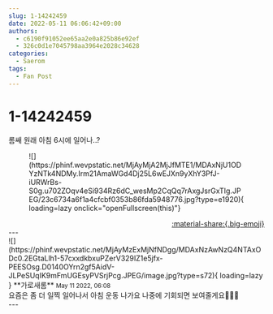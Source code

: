 ```yaml
---
slug: 1-14242459
date: 2022-05-11 06:06:42+09:00
authors:
  - c6190f91052ee65aa2e0a825b86e92ef
  - 326c0d1e7045798aa3964e2028c34628
categories:
  - Saerom
tags:
  - Fan Post
---
```


# 1-14242459

<div class="post-container" markdown="1">
<div class="content-container md-sidebar__scrollwrap" markdown="1">

롬쌔 원래 아침 6시에 일어나..?<br>
<figure markdown="1">
![](https://phinf.wevpstatic.net/MjAyMjA2MjJfMTE1/MDAxNjU1ODYzNTk4NDMy.Irm21AmaWGd4Dj25L6wEJXn9yXhY3PfJ-iURWrBs-S0g.u702ZOqv4eSi934Rz6dC_wesMp2CqQq7rAxgJsrGxTIg.JPEG/23c6734a6f1a4cfcbf0353b86fda5948776.jpg?type=e1920){ loading=lazy onclick="openFullscreen(this)"}
</figure>


</div>
</div>

<div style="text-align: right;" markdown="1">
<a href="https://weverse.io/fromis9/fanpost/1-14242459" style="text-align: right;">:material-share:{.big-emoji}</a>
</div>
---

<div class="comments-container md-sidebar__scrollwrap" markdown="1">
<div class="comment" markdown="1">
<div class='id-container' markdown="1">
![](https://phinf.wevpstatic.net/MjAyMzExMjNfNDgg/MDAxNzAwNzQ4NTAxODc0.2EGtaLlh1-57cxxdkbxuPZerV329IZ1e5jfx-PEESOsg.D0140OYrn2gf5AidV-JLPeSUqIK9mFmUGEsyPVSrjPcg.JPEG/image.jpg?type=s72){ loading=lazy }
**<span class="artist">가로새롬</span>** <small>May 11 2022, 06:08</small><br>
</div>
<div class='comment-body' markdown="1">
요즘은 좀 더 일찍 일어나서 아침 운동 나가요 나중에 기회되면 보여줄게요🤸🏻‍♂️
</div>
</div>
</div>
---
